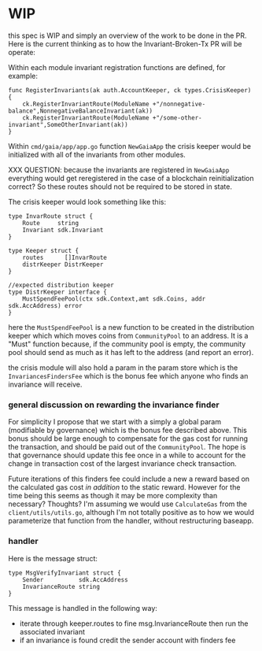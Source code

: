 # WIP 

this spec is WIP and simply an overview of the work to be done in the PR.
Here is the current thinking as to how the Invariant-Broken-Tx PR will be operate:

Within each module invariant registration functions are defined, for example: 

``` golang
func RegisterInvariants(ak auth.AccountKeeper, ck types.CrisisKeeper) {
	ck.RegisterInvariantRoute(ModuleName +"/nonnegative-balance",NonnegativeBalanceInvariant(ak))
	ck.RegisterInvariantRoute(ModuleName +"/some-other-invariant",SomeOtherInvariant(ak))
}
```

Within `cmd/gaia/app/app.go` function `NewGaiaApp` the crisis keeper would be
initialized with all of the invariants from other modules.  

XXX QUESTION:
because the invariants are registered in `NewGaiaApp` everything would get
reregistered in the case of a blockchain reinitialization correct? So these
routes should not be required to be stored in state. 

The crisis keeper would look something like this: 

``` golang
type InvarRoute struct {
	Route     string
	Invariant sdk.Invariant
}

type Keeper struct {
	routes      []InvarRoute
	distrKeeper DistrKeeper
}

//expected distribution keeper
type DistrKeeper interface {
	MustSpendFeePool(ctx sdk.Context,amt sdk.Coins, addr sdk.AccAddress) error
}
```

here the `MustSpendFeePool` is a new function to be created in the distribution
keeper which which moves coins from `CommunityPool` to an address. It is a "Must"
function because, if the community pool is empty, the community pool should
send as much as it has left to the address (and report an error). 

the crisis module will also hold a param in the param store which is the
`InvariancesFindersFee` which is the bonus fee which anyone who
finds an invariance will receive. 

### general discussion on rewarding the invariance finder

For simplicity I propose that we start with a simply a global param (modifiable
by governance) which is the bonus fee described above. This bonus should be
large enough to compensate for the gas cost for running the transaction, and
should be paid out of the `CommunityPool`.  The hope is that governance should
update this fee once in a while to account for the change in transaction cost
of the largest invariance check transaction. 

Future iterations of this finders fee could include a new a reward based on the
calculated gas cost _in addition_ to the static reward.  However for the time
being this seems as though it may be more complexity than necessary? Thoughts?
I'm assuming we would use `CalculateGas` from the `client/utils/utils.go`,
although I'm not totally positive as to how we would parameterize that function
from the handler, without restructuring baseapp.


### handler

Here is the message struct:
```
type MsgVerifyInvariant struct {
	Sender          sdk.AccAddress 
	InvarianceRoute string        
}
```

This message is handled in the following way:
 - iterate through keeper.routes to fine msg.InvarianceRoute then run the
   associated invariant
 - if an invariance is found credit the sender account with finders fee

